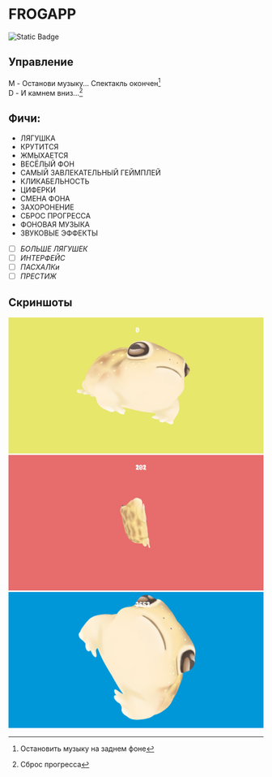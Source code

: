 # FROGAPP
![Static Badge](https://img.shields.io/badge/2025-brown?style=plastic&label=%D0%9B%D1%83%D1%87%D1%88%D0%B5%D0%B5%20%D0%B4%D0%B5%D1%80%D1%8C%D0%BC%D0%BE%20%D0%B3%D0%BE%D0%B4%D0%B0)
## Управление
M - Останови музыку... Спектакль окончен[^1]  
D - И камнем вниз...[^2]

## Фичи:
- ЛЯГУШКА
- КРУТИТСЯ
- ЖМЫХАЕТСЯ
- ВЕСЁЛЫЙ ФОН
- САМЫЙ ЗАВЛЕКАТЕЛЬНЫЙ ГЕЙМПЛЕЙ  
- КЛИКАБЕЛЬНОСТЬ
- ЦИФЕРКИ
- СМЕНА ФОНА
- ЗАХОРОНЕНИЕ
- СБРОС ПРОГРЕССА
- ФОНОВАЯ МУЗЫКА
- ЗВУКОВЫЕ ЭФФЕКТЫ
- [ ] *БОЛЬШЕ ЛЯГУШЕК*
- [ ] *ИНТЕРФЕЙС*
- [ ] *ПАСХАЛКи*
- [ ] *ПРЕСТИЖ*

## Скриншоты
![FROG 1](docs/1.png)
![FROG 2](docs/2.png)
![FROG 3](docs/3.png)

[^1]: Остановить музыку на заднем фоне
[^2]: Сброс прогресса